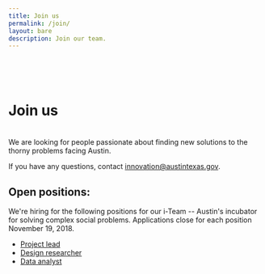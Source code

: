 ```yaml
---
title: Join us
permalink: /join/
layout: bare
description: Join our team. 
---
```


<h1 style= "padding-top: 64px; padding-bottom: 18px;"> Join us</h1>

We are looking for people passionate about finding new solutions to the thorny problems facing Austin. 

If you have any questions, contact [innovation@austintexas.gov](mailto:innovation@austintexas.gov).

## Open positions:

We're hiring for the following positions for our i-Team -- Austin's incubator for solving complex social problems. Applications close for each position November 19, 2018. 

- [Project lead](/innovation/project-lead/)
- [Design researcher](/innovation/design-researcher/)
- [Data analyst](/innovation/data-analyst/)
